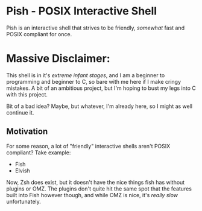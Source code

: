 # Pish - POSIX Interactive Shell

Pish is an interactive shell that strives to be friendly, _somewhat_ fast and
POSIX compliant for once.

# Massive Disclaimer:

This shell is in it's _extreme infant stages_, and I am a beginner to
programming and beginner to C, so bare with me here if I make cringy mistakes. 
A bit of an ambitious project, but I'm hoping to bust my legs into C with this
project. 

Bit of a bad idea? Maybe, but whatever, I'm already here, so I might as well 
continue it.

## Motivation

For some reason, a lot of "friendly" interactive shells aren't POSIX compliant?
Take example:
- Fish
- Elvish

Now, Zsh does exist, but it doesn't have the nice things fish has without 
plugins or OMZ. The plugins don't quite hit the same spot that the features
built into Fish however though, and while OMZ is nice, it's _really slow_ 
unfortunately.
